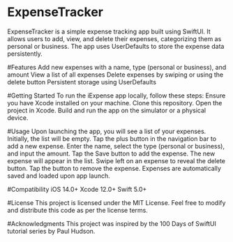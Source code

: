 # ExpenseTracker
ExpenseTracker  is a simple expense tracking app built using SwiftUI. It allows users to add, view, and delete their expenses, 
categorizing them as personal or business. The app uses UserDefaults to store the expense data persistently.


#Features
Add new expenses with a name, type (personal or business), and amount
View a list of all expenses
Delete expenses by swiping or using the delete button
Persistent storage using UserDefaults


#Getting Started
To run the iExpense app locally, follow these steps:
Ensure you have Xcode installed on your machine.
Clone this repository.
Open the project in Xcode.
Build and run the app on the simulator or a physical device.


#Usage
Upon launching the app, you will see a list of your expenses. Initially, the list will be empty.
Tap the plus button in the navigation bar to add a new expense.
Enter the name, select the type (personal or business), and input the amount.
Tap the Save button to add the expense. The new expense will appear in the list.
Swipe left on an expense to reveal the delete button. Tap the button to remove the expense.
Expenses are automatically saved and loaded upon app launch.

#Compatibility
iOS 14.0+
Xcode 12.0+
Swift 5.0+

#License
This project is licensed under the MIT License. Feel free to modify and distribute this code as per the license terms.

#Acknowledgments
This project was inspired by the 100 Days of SwiftUI tutorial series by Paul Hudson.
